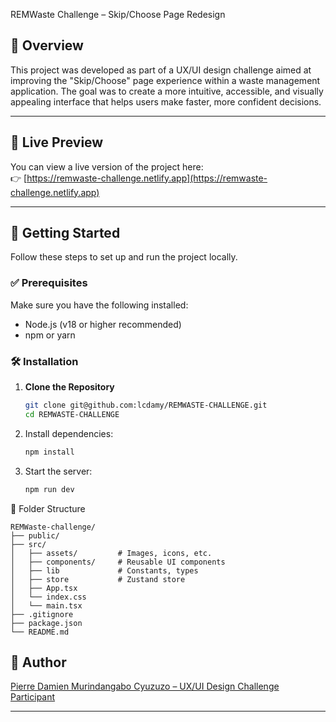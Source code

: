  REMWaste Challenge – Skip/Choose Page Redesign

## 🧾 Overview

This project was developed as part of a UX/UI design challenge aimed at improving the "Skip/Choose" page experience within a waste management application. The goal was to create a more intuitive, accessible, and visually appealing interface that helps users make faster, more confident decisions.

---

## 🔗 Live Preview

You can view a live version of the project here:  
👉 [https://remwaste-challenge.netlify.app](https://remwaste-challenge.netlify.app)

---

## 🚀 Getting Started

Follow these steps to set up and run the project locally.

### ✅ Prerequisites

Make sure you have the following installed:

- Node.js (v18 or higher recommended)
- npm or yarn

### 🛠 Installation

1. **Clone the Repository**

   ```bash
   git clone git@github.com:lcdamy/REMWASTE-CHALLENGE.git
   cd REMWASTE-CHALLENGE

2. Install dependencies:
    ```bash
    npm install
    ```

3. Start the server:
    ```bash
    npm run dev
    ```


📁 Folder Structure

```
REMWaste-challenge/
├── public/
├── src/
│   ├── assets/         # Images, icons, etc.
│   ├── components/     # Reusable UI components
│   ├── lib             # Constants, types
│   ├── store           # Zustand store
│   ├── App.tsx
│   └── index.css
│   └── main.tsx
├── .gitignore
├── package.json
└── README.md
```

## 👤 Author

[Pierre Damien Murindangabo Cyuzuzo – UX/UI Design Challenge Participant](https://www.linkedin.com/in/pierre-damien-murindangabo-cyuzuzo-709b53151/)

---